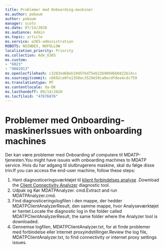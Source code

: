 ```yaml
---
title: Problemer med Onboarding-maskiner
ms.author: pebaum
author: pebaum
manager: scotv
ms.date: 07/14/2020
ms.audience: Admin
ms.topic: article
ms.service: o365-administration
ROBOTS: NOINDEX, NOFOLLOW
localization_priority: Priority
ms.collection: Adm_O365
ms.custom:
- "6023"
- "9002913"
ms.openlocfilehash: c3203ed68eb19d5f6d75eb2269094bb0422b14cc
ms.sourcegitcommit: c6692ce0fa1358ec3529e59ca0ecdfdea4cdc759
ms.translationtype: MT
ms.contentlocale: da-DK
ms.lasthandoff: 09/14/2020
ms.locfileid: "47676876"
---
```

# <a name="issues-with-onboarding-machines"></a><span data-ttu-id="da989-102">Problemer med Onboarding-maskiner</span><span class="sxs-lookup"><span data-stu-id="da989-102">Issues with onboarding machines</span></span>

<span data-ttu-id="da989-103">Der kan være problemer med Onboarding af computere til MDATP-tjenesten.</span><span class="sxs-lookup"><span data-stu-id="da989-103">You might have issues with onboarding machines to MDATP service.</span></span> <span data-ttu-id="da989-104">Hvis du har adgang til slutbrugerens maskine, skal du følge disse trin:</span><span class="sxs-lookup"><span data-stu-id="da989-104">If you can access the end-user machine, follow these steps:</span></span>

1. <span data-ttu-id="da989-105">Hent diagnosticeringsværktøjet til [klient forbindelses analyse](https://aka.ms/mdatpanalyzer) .</span><span class="sxs-lookup"><span data-stu-id="da989-105">Download the [Client Connectivity Analyzer](https://aka.ms/mdatpanalyzer) diagnostic tool.</span></span>
2. <span data-ttu-id="da989-106">Udpak og Kør MDATPAnalyzer. cmd.</span><span class="sxs-lookup"><span data-stu-id="da989-106">Extract and run MDATPAnalyzer.cmd.</span></span>
3. <span data-ttu-id="da989-107">Find diagnosticeringslogfilen i den mappe, der hedder MDATPClientAnalyzerResult, den samme mappe, hvor Analyseværktøjet er hentet.</span><span class="sxs-lookup"><span data-stu-id="da989-107">Locate the diagnostic log in the folder called MDATPClientAnalyzerResult, the same folder where the Analyzer tool is downloaded.</span></span>
4. <span data-ttu-id="da989-108">Gennemse logfilen, MDATPClientAnalyzer.txt, for at finde problemer med forbindelse eller Internet proxyindstillinger.</span><span class="sxs-lookup"><span data-stu-id="da989-108">Review the log file, MDATPClientAnalyzer.txt, to find connectivity or internet proxy settings issues.</span></span>